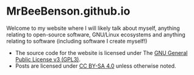 # MrBeeBenson.github.io
Welcome to my website where I will likely talk about myself, anything relating to open-source software, GNU/Linux ecosystems and anything relating to software (including software I create myself!)

- The source code for the website is licensed under The [GNU General Public License v3 (GPL3)](https://www.gnu.org/licenses/gpl-3.0.en.html).
- Posts are licensed under [CC BY-SA 4.0](https://creativecommons.org/licenses/by-nc-sa/4.0/) unless otherwise noted.
